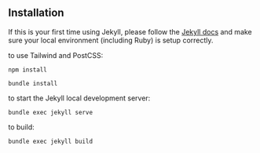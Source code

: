 ## Installation

If this is your first time using Jekyll, 
please follow the [Jekyll docs](https://jekyllrb.com/docs/installation/) and make sure your local environment (including Ruby) is setup correctly.

to use Tailwind and PostCSS:

```
npm install
```

```
bundle install
``` 

to start the Jekyll local development server:

```
bundle exec jekyll serve
``` 

to build:
 
```
bundle exec jekyll build
```

